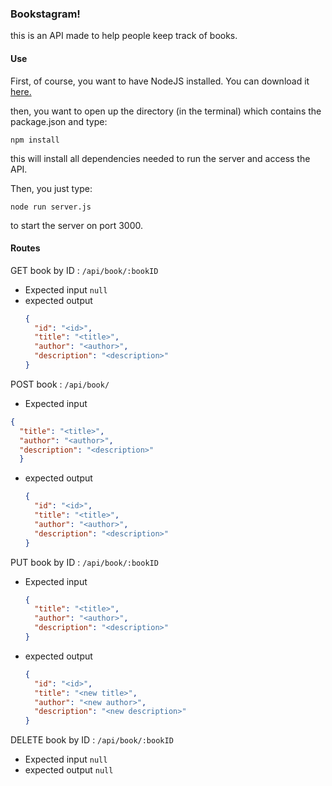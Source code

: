 ### Bookstagram!

this is an API made to help people keep track of books.

#### Use

First, of course, you want to have NodeJS installed. You can download it [here.](https://nodejs.org/en/)

then, you want to open up the directory (in the terminal) which contains the package.json and type:
```
npm install
```
this will install all dependencies needed to run the server and access the API.

Then, you just type:
```
node run server.js
```
to start the server on port 3000.

#### Routes

GET book by ID : `/api/book/:bookID`
  - Expected input `null`
  - expected output
      ```json
      {
        "id": "<id>",
        "title": "<title>",
        "author": "<author>",
        "description": "<description>"
      }
      ```

POST book : `/api/book/`
  - Expected input
  ```json
  {
    "title": "<title>",
    "author": "<author>",
    "description": "<description>"
    }
  ```
  - expected output
      ```json
      {
        "id": "<id>",
        "title": "<title>",
        "author": "<author>",
        "description": "<description>"
      }
      ```

PUT book by ID : `/api/book/:bookID`
  - Expected input
    ```json
    {
      "title": "<title>",
      "author": "<author>",
      "description": "<description>"
    }
    ```
  - expected output
    ```json
    {
      "id": "<id>",
      "title": "<new title>",
      "author": "<new author>",
      "description": "<new description>"
    }
    ```

DELETE book by ID : `/api/book/:bookID`
  - Expected input `null`
  - expected output `null`
